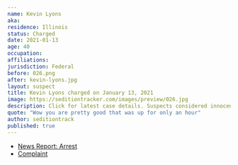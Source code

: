 ```yaml
---
name: Kevin Lyons
aka:
residence: Illinois
status: Charged
date: 2021-01-13
age: 40
occupation:
affiliations:
jurisdiction: Federal
before: 026.png
after: kevin-lyons.jpg
layout: suspect
title: Kevin Lyons charged on January 13, 2021
image: https://seditiontracker.com/images/preview/026.jpg
description: Click for latest case details. Suspects considered innocent until proven guilty.
quote: "Wow you are pretty good that was up for only an hour"
author: seditiontrack
published: true
---
```


- [News Report: Arrest](https://chicago.suntimes.com/2021/1/13/22229436/chicago-man-facing-federal-charges-following-last-weeks-u-s-capitol-riot)
- [Complaint](https://cdn.vox-cdn.com/uploads/chorus_asset/file/22233841/Lyons_complaint__DCD_.pdf)

